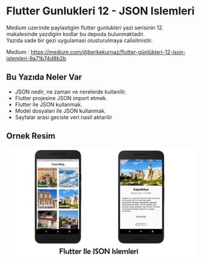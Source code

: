 # Flutter Gunlukleri 12 - JSON Islemleri
Medium uzerinde paylastigim flutter gunlukleri yazi serisinin 12. makalesinde yazdigim kodlar bu depoda bulunmaktadir. <br/>
Yazida sade bir gezi uygulamasi olusturulmaya calisilmistir. <br/>

Medium : https://medium.com/@berkekurnaz/flutter-günlükleri-12-json-i̇şlemleri-9a71b74d8b2b

## Bu Yazıda Neler Var 
- JSON nedir, ne zaman ve nerelerde kullanilir.
- Flutter projesine JSON import etmek.
- Flutter ile JSON kullanmak.
- Model dosyalari ile JSON kullanmak.
- Sayfalar arasi geciste veri nasil aktarilir

## Ornek Resim
[![Image01](https://raw.githubusercontent.com/berkekurnaz/flutter-gunlukleri-12-json/master/tanitim.png)]()
